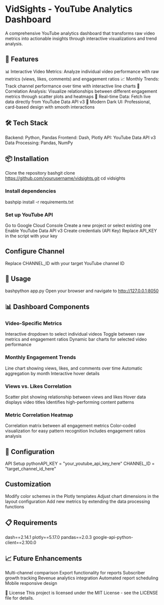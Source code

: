 # VidSights - YouTube Analytics Dashboard
A comprehensive YouTube analytics dashboard that transforms raw video metrics into actionable insights through interactive visualizations and trend analysis.

## 🚀 Features
📊 Interactive Video Metrics: Analyze individual video performance with raw metrics (views, likes, comments) and engagement ratios
📈 Monthly Trends: Track channel performance over time with interactive line charts
💙 Correlation Analysis: Visualize relationships between different engagement metrics through scatter plots and heatmaps
🎯 Real-time Data: Fetch live data directly from YouTube Data API v3
🌙 Modern Dark UI: Professional, card-based design with smooth interactions

## 🛠️ Tech Stack
Backend: Python, Pandas
Frontend: Dash, Plotly
API: YouTube Data API v3
Data Processing: Pandas, NumPy

## 📦 Installation
Clone the repository
bashgit clone https://github.com/yourusername/vidsights.git
cd vidsights

### Install dependencies
bashpip install -r requirements.txt

### Set up YouTube API
Go to Google Cloud Console
Create a new project or select existing one
Enable YouTube Data API v3
Create credentials (API Key)
Replace API_KEY in the script with your key


## Configure Channel
Replace CHANNEL_ID with your target YouTube channel ID

## 🚀 Usage
bashpython app.py
Open your browser and navigate to http://127.0.0.1:8050

## 📊 Dashboard Components

### Video-Specific Metrics
Interactive dropdown to select individual videos
Toggle between raw metrics and engagement ratios
Dynamic bar charts for selected video performance

### Monthly Engagement Trends
Line chart showing views, likes, and comments over time
Automatic aggregation by month
Interactive hover details

### Views vs. Likes Correlation
Scatter plot showing relationship between views and likes
Hover data displays video titles
Identifies high-performing content patterns

### Metric Correlation Heatmap
Correlation matrix between all engagement metrics
Color-coded visualization for easy pattern recognition
Includes engagement ratios analysis

## 🔧 Configuration
API Setup
pythonAPI_KEY = "your_youtube_api_key_here"
CHANNEL_ID = "target_channel_id_here"

## Customization
Modify color schemes in the Plotly templates
Adjust chart dimensions in the layout configuration
Add new metrics by extending the data processing functions

## 📋 Requirements
dash==2.14.1
plotly==5.17.0
pandas==2.0.3
google-api-python-client==2.100.0

## 📈 Future Enhancements
 Multi-channel comparison
 Export functionality for reports
 Subscriber growth tracking
 Revenue analytics integration
 Automated report scheduling
 Mobile responsive design

📄 License
This project is licensed under the MIT License - see the LICENSE file for details.
